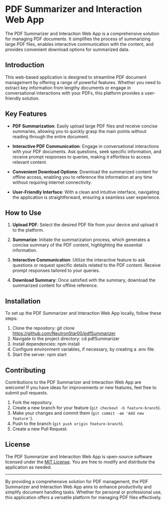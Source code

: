 # PDF Summarizer and Interaction Web App

The PDF Summarizer and Interaction Web App is a comprehensive solution for managing PDF documents. It simplifies the process of summarizing large PDF files, enables interactive communication with the content, and provides convenient download options for summarized data.

## Introduction

This web-based application is designed to streamline PDF document management by offering a range of powerful features. Whether you need to extract key information from lengthy documents or engage in conversational interactions with your PDFs, this platform provides a user-friendly solution.

## Key Features

- **PDF Summarization**: Easily upload large PDF files and receive concise summaries, allowing you to quickly grasp the main points without reading through the entire document.
  
- **Interactive PDF Communication**: Engage in conversational interactions with your PDF documents. Ask questions, seek specific information, and receive prompt responses to queries, making it effortless to access relevant content.

- **Convenient Download Options**: Download the summarized content for offline access, enabling you to reference the information at any time without requiring internet connectivity.

- **User-Friendly Interface**: With a clean and intuitive interface, navigating the application is straightforward, ensuring a seamless user experience.

## How to Use

1. **Upload PDF**: Select the desired PDF file from your device and upload it to the platform.

2. **Summarize**: Initiate the summarization process, which generates a concise summary of the PDF content, highlighting the essential information.

3. **Interactive Communication**: Utilize the interactive feature to ask questions or request specific details related to the PDF content. Receive prompt responses tailored to your queries.

4. **Download Summary**: Once satisfied with the summary, download the summarized content for offline reference.

## Installation

To set up the PDF Summarizer and Interaction Web App locally, follow these steps:

1. Clone the repository: git clone https://github.com/NeutronStar00/pdfSummarizer
2. Navigate to the project directory: cd pdfSummarizer
3. Install dependencies: npm install
4. Configure environment variables, if necessary, by creating a .env file.
5. Start the server: npm start

## Contributing

Contributions to the PDF Summarizer and Interaction Web App are welcome! If you have ideas for improvements or new features, feel free to submit pull requests.

1. Fork the repository.
2. Create a new branch for your feature (`git checkout -b feature-branch`).
3. Make your changes and commit them (`git commit -am 'Add new feature'`).
4. Push to the branch (`git push origin feature-branch`).
5. Create a new Pull Request.

## License

The PDF Summarizer and Interaction Web App is open-source software licensed under the [MIT License](LICENSE). You are free to modify and distribute the application as needed.

---

By providing a comprehensive solution for PDF management, the PDF Summarizer and Interaction Web App aims to enhance productivity and simplify document handling tasks. Whether for personal or professional use, this application offers a versatile platform for managing PDF files effectively.
